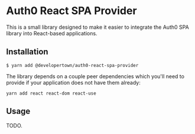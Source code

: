 # Auth0 React SPA Provider

This is a small library designed to make it easier to integrate the Auth0 SPA library
into React-based applications.

## Installation

```
$ yarn add @developertown/auth0-react-spa-provider
```

The library depends on a couple peer dependencies which you'll need to provide if your
application does not have them already:

```
yarn add react react-dom react-use
```

## Usage
 TODO.
